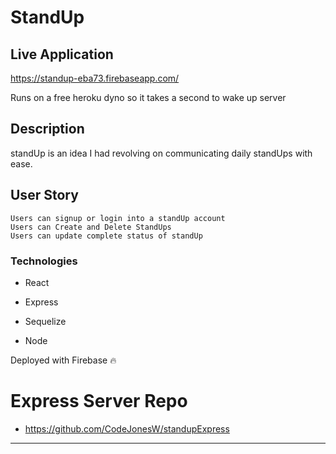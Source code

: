 

# StandUp


## Live Application
https://standup-eba73.firebaseapp.com/

Runs on a free heroku dyno so it takes a second to wake up server
## Description

standUp is an idea I had revolving on communicating daily standUps with ease. 

## User Story

```
Users can signup or login into a standUp account
Users can Create and Delete StandUps
Users can update complete status of standUp
```

### Technologies

* React

* Express

* Sequelize

* Node

Deployed with Firebase 🔥


# Express Server Repo
* https://github.com/CodeJonesW/standupExpress
- - -

